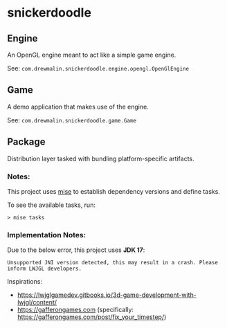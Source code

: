 # snickerdoodle

## Engine

An OpenGL engine meant to act like a simple game engine.

See: `com.drewmalin.snickerdoodle.engine.opengl.OpenGlEngine`

## Game

A demo application that makes use of the engine.

See: `com.drewmalin.snickerdoodle.game.Game`

## Package

Distribution layer tasked with bundling platform-specific artifacts.

### Notes:
This project uses [mise](https://mise.jdx.dev) to establish dependency versions and define tasks.

To see the available tasks, run:

```
> mise tasks
```

### Implementation Notes:

Due to the below error, this project uses **JDK 17**:
```
Unsupported JNI version detected, this may result in a crash. Please inform LWJGL developers.
``` 

Inspirations:
* https://lwjglgamedev.gitbooks.io/3d-game-development-with-lwjgl/content/
* https://gafferongames.com (specifically: https://gafferongames.com/post/fix_your_timestep/)
